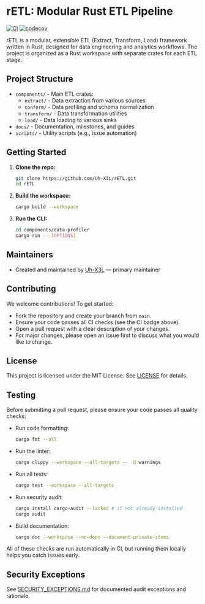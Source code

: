 # rETL: Modular Rust ETL Pipeline
[![CI](https://github.com/Uh-X3L/rETL/actions/workflows/ci-full.yml/badge.svg)](https://github.com/Uh-X3L/rETL/actions/workflows/ci-full.yml)
[![codecov](https://codecov.io/gh/Uh-X3L/rETL/graph/badge.svg)](https://codecov.io/gh/Uh-X3L/rETL)

rETL is a modular, extensible ETL (Extract, Transform, Load) framework written in Rust, designed for data engineering and analytics workflows. The project is organized as a Rust workspace with separate crates for each ETL stage.

## Project Structure
- `components/` - Main ETL crates:
  - `extract/` - Data extraction from various sources
  - `conform/` - Data profiling and schema normalization
  - `transform/` - Data transformation utilities
  - `load/` - Data loading to various sinks
- `docs/` - Documentation, milestones, and guides
- `scripts/` - Utility scripts (e.g., issue automation)

## Getting Started
1. **Clone the repo:**
   ```sh
   git clone https://github.com/Uh-X3L/rETL.git
   cd rETL
   ```
2. **Build the workspace:**
   ```sh
   cargo build --workspace
   ```
3. **Run the CLI:**
   ```sh
   cd components/data-profiler
   cargo run -- [OPTIONS]
   ```

## Maintainers
- Created and maintained by [Uh-X3L](https://github.com/Uh-X3L) — primary maintainer

## Contributing
We welcome contributions! To get started:
- Fork the repository and create your branch from `main`.
- Ensure your code passes all CI checks (see the CI badge above).
- Open a pull request with a clear description of your changes.
- For major changes, please open an issue first to discuss what you would like to change.

## License
This project is licensed under the MIT License. See [LICENSE](LICENSE) for details.

## Testing

Before submitting a pull request, please ensure your code passes all quality checks:

- Run code formatting:
  ```sh
  cargo fmt --all
  ```
- Run the linter:
  ```sh
  cargo clippy --workspace --all-targets -- -D warnings
  ```
- Run all tests:
  ```sh
  cargo test --workspace --all-targets
  ```
- Run security audit:
  ```sh
  cargo install cargo-audit --locked # if not already installed
  cargo audit
  ```
- Build documentation:
  ```sh
  cargo doc --workspace --no-deps --document-private-items
  ```

All of these checks are run automatically in CI, but running them locally helps you catch issues early.

## Security Exceptions

See [SECURITY_EXCEPTIONS.md](SECURITY_EXCEPTIONS.md) for documented audit exceptions and rationale.
